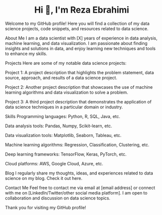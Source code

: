 <h1 align="center">Hi 👋, I'm Reza Ebrahimi</h1>
Welcome to my GitHub profile! Here you will find a collection of my data science projects, code snippets, and resources related to data science.

About Me
I am a data scientist with [X] years of experience in data analysis, machine learning, and data visualization. I am passionate about finding insights and solutions in data, and enjoy learning new techniques and tools to enhance my skills.

Projects
Here are some of my notable data science projects:

Project 1: A project description that highlights the problem statement, data source, approach, and results of a data science project.

Project 2: Another project description that showcases the use of machine learning algorithms and data visualization to solve a problem.

Project 3: A third project description that demonstrates the application of data science techniques in a particular domain or industry.

Skills
Programming languages: Python, R, SQL, Java, etc.

Data analysis tools: Pandas, Numpy, Scikit-learn, etc.

Data visualization tools: Matplotlib, Seaborn, Tableau, etc.

Machine learning algorithms: Regression, Classification, Clustering, etc.

Deep learning frameworks: TensorFlow, Keras, PyTorch, etc.

Cloud platforms: AWS, Google Cloud, Azure, etc.

Blog
I regularly share my thoughts, ideas, and experiences related to data science on my blog. Check it out here.

Contact Me
Feel free to contact me via email at [email address] or connect with me on [LinkedIn/Twitter/other social media platform]. I am open to collaboration and discussion on data science topics.

Thank you for visiting my GitHub profile!
